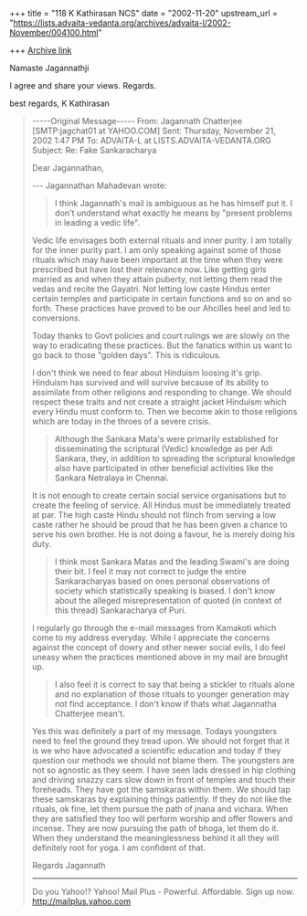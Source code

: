 +++
title = "118 K Kathirasan NCS"
date = "2002-11-20"
upstream_url = "https://lists.advaita-vedanta.org/archives/advaita-l/2002-November/004100.html"

+++
[Archive link](https://lists.advaita-vedanta.org/archives/advaita-l/2002-November/004100.html)

Namaste Jagannathji

I agree and share your views. Regards.

best regards,
K Kathirasan

> -----Original Message-----
> From: Jagannath Chatterjee [SMTP:jagchat01 at YAHOO.COM]
> Sent: Thursday, November 21, 2002 1:47 PM
> To:   ADVAITA-L at LISTS.ADVAITA-VEDANTA.ORG
> Subject:      Re: Fake Sankaracharya
>
> Dear Jagannathan,
>
> --- Jagannathan Mahadevan <jagan at CCWF.CC.UTEXAS.EDU>
> wrote:
> > I think Jagannath's mail is ambiguous as he has
> > himself put it. I don't
> > understand what exactly he means by "present
> > problems in leading a vedic
> > life".
>
> Vedic life envisages both external rituals and inner
> purity. I am totally for the inner purity part. I am
> only speaking against some of those rituals which may
> have been important at the time when they were
> prescribed but have lost their relevance now. Like
> getting girls married as and when they attain puberty,
> not letting them read the vedas and recite the
> Gayatri. Not letting low caste Hindus enter certain
> temples and participate in certain functions and so on
> and so forth. These practices have proved to be our
> Ahcilles heel and led to conversions.
>
> Today thanks to Govt policies and court rulings we are
> slowly on the way to eradicating these practices. But
> the fanatics within us want to go back to those
> "golden days". This is ridiculous.
>
> I don't think we need to fear about Hinduism loosing
> it's grip. Hinduism has survived and will survive
> because of its ability to assimilate from other
> religions and responding to change. We should respect
> these traits and not create a straight jacket Hinduism
> which every Hindu must conform to. Then we become akin
> to those religions which are today in the throes of a
> severe crisis.
>
> > Although the Sankara Mata's were primarily
> > established for disseminating the
> > scriptural (Vedic) knowledge as per Adi Sankara,
> > they, in addition to
> > spreading the scriptural knowledge also have
> > participated in other
> > beneficial activities like the Sankara Netralaya in
> > Chennai.
>
> It is not enough to create certain social service
> organisations but to create the feeling of service.
> All Hindus must be immediately treated at par. The
> high caste Hindu should not flinch from serving a low
> caste rather he should be proud that he has been given
> a chance to serve his own brother. He is not doing a
> favour, he is merely doing his duty.
>
> >
> > I think most Sankara Matas and the leading Swami's
> > are doing their bit. I
> > feel it may not correct to judge the entire
> > Sankaracharyas based on ones
> > personal observations of society which statistically
> > speaking is biased. I don't
> > know about the alleged misrepresentation of quoted
> > (in context of this thread)
> > Sankaracharya of Puri.
>
> I regularly go through the e-mail messages from
> Kamakoti which come to my address everyday. While I
> appreciate the concerns against the concept of dowry
> and other newer social evils, I do feel uneasy when
> the practices mentioned above in my mail are brought
> up.
>
> >
> > I also feel it is correct to say that being a
> > stickler to
> > rituals alone and no explanation of those rituals to
> > younger generation
> > may not find acceptance. I don't know if thats what
> > Jagannatha Chatterjee
> > mean't.
>
> Yes this was definitely a part of my message. Todays
> youngsters need to feel the ground they tread upon. We
> should not forget that it is we who have advocated a
> scientific education and today if they question our
> methods we should not blame them. The youngsters are
> not so agnostic as they seem. I have seen lads dressed
> in hip clothing and driving snazzy cars slow down in
> front of temples and touch their foreheads. They have
> got the samskaras within them. We should tap these
> samskaras by explaining things patiently. If they do
> not like the rituals, ok fine, let them pursue the
> path of jnana and vichara. When they are satisfied
> they too will perform worship and offer flowers and
> incense. They are now pursuing the path of bhoga, let
> them do it. When they understand the meaninglessness
> behind it all they will definitely root for yoga. I am
> confident of that.
>
> Regards
> Jagannath
>
>
>
> __________________________________________________
> Do you Yahoo!?
> Yahoo! Mail Plus - Powerful. Affordable. Sign up now.
> http://mailplus.yahoo.com


